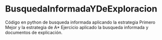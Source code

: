 # BusquedaInformadaYDeExploracion
Código en python de busqueda informada aplicando la estrategia Primero Mejor y la estrategia de A*
Ejercicio aplicado la busqueda informada y documentos de explicación.
